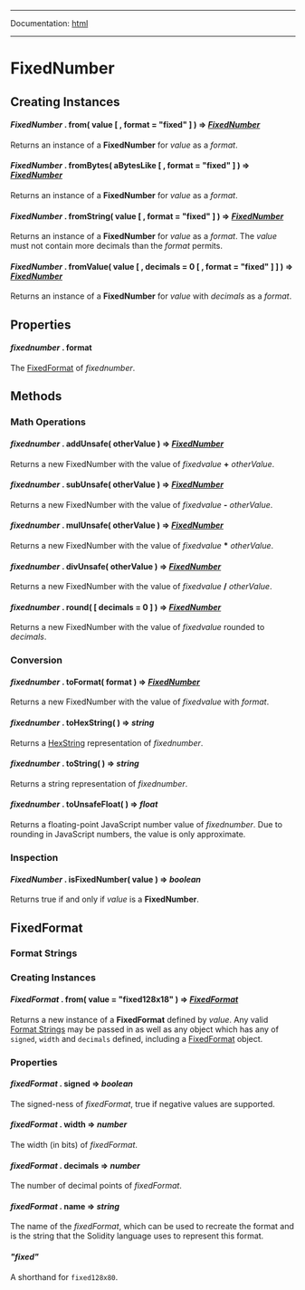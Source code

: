 -----

Documentation: [html](https://docs-beta.ethers.io/)

-----

FixedNumber
===========

Creating Instances
------------------

#### *FixedNumber* . **from**( value [ , format = "fixed" ] ) => *[FixedNumber](/v5/api/utils/fixednumber/)*

Returns an instance of a **FixedNumber** for *value* as a *format*.


#### *FixedNumber* . **fromBytes**( aBytesLike [ , format = "fixed" ] ) => *[FixedNumber](/v5/api/utils/fixednumber/)*

Returns an instance of a **FixedNumber** for *value* as a *format*.


#### *FixedNumber* . **fromString**( value [ , format = "fixed" ] ) => *[FixedNumber](/v5/api/utils/fixednumber/)*

Returns an instance of a **FixedNumber** for *value* as a *format*. The *value* must not contain more decimals than the *format* permits.


#### *FixedNumber* . **fromValue**( value [ , decimals = 0 [ , format = "fixed" ] ] ) => *[FixedNumber](/v5/api/utils/fixednumber/)*

Returns an instance of a **FixedNumber** for *value* with *decimals* as a *format*.


Properties
----------

#### *fixednumber* . **format**

The [FixedFormat](/v5/api/utils/fixednumber/#FixedFormat) of *fixednumber*.


Methods
-------

### Math Operations

#### *fixednumber* . **addUnsafe**( otherValue ) => *[FixedNumber](/v5/api/utils/fixednumber/)*

Returns a new FixedNumber with the value of *fixedvalue* **+** *otherValue*.


#### *fixednumber* . **subUnsafe**( otherValue ) => *[FixedNumber](/v5/api/utils/fixednumber/)*

Returns a new FixedNumber with the value of *fixedvalue* **-** *otherValue*.


#### *fixednumber* . **mulUnsafe**( otherValue ) => *[FixedNumber](/v5/api/utils/fixednumber/)*

Returns a new FixedNumber with the value of *fixedvalue* **\*** *otherValue*.


#### *fixednumber* . **divUnsafe**( otherValue ) => *[FixedNumber](/v5/api/utils/fixednumber/)*

Returns a new FixedNumber with the value of *fixedvalue* **/** *otherValue*.


#### *fixednumber* . **round**( [ decimals = 0 ] ) => *[FixedNumber](/v5/api/utils/fixednumber/)*

Returns a new FixedNumber with the value of *fixedvalue* rounded to *decimals*.


### Conversion

#### *fixednumber* . **toFormat**( format ) => *[FixedNumber](/v5/api/utils/fixednumber/)*

Returns a new FixedNumber with the value of *fixedvalue* with *format*.


#### *fixednumber* . **toHexString**( ) => *string*

Returns a [HexString](/v5/api/utils/bytes/#HexString) representation of *fixednumber*.


#### *fixednumber* . **toString**( ) => *string*

Returns a string representation of *fixednumber*.


#### *fixednumber* . **toUnsafeFloat**( ) => *float*

Returns a floating-point JavaScript number value of *fixednumber*. Due to rounding in JavaScript numbers, the value is only approximate.


### Inspection

#### *FixedNumber* . **isFixedNumber**( value ) => *boolean*

Returns true if and only if *value* is a **FixedNumber**.


FixedFormat
-----------

### Format Strings

### Creating Instances

#### *FixedFormat* . **from**( value = "fixed128x18" ) => *[FixedFormat](/v5/api/utils/fixednumber/#FixedFormat)*

Returns a new instance of a **FixedFormat** defined by *value*. Any valid [Format Strings](/v5/api/utils/fixednumber/#FixedFormat--strings) may be passed in as well as any object which has any of `signed`, `width` and `decimals` defined, including a [FixedFormat](/v5/api/utils/fixednumber/#FixedFormat) object.


### Properties

#### *fixedFormat* . **signed** => *boolean*

The signed-ness of *fixedFormat*, true if negative values are supported.


#### *fixedFormat* . **width** => *number*

The width (in bits) of *fixedFormat*.


#### *fixedFormat* . **decimals** => *number*

The number of decimal points of *fixedFormat*.


#### *fixedFormat* . **name** => *string*

The name of the *fixedFormat*, which can be used to recreate the format and is the string that the Solidity language uses to represent this format.


#### ***"fixed"***

A shorthand for `fixed128x80`.



